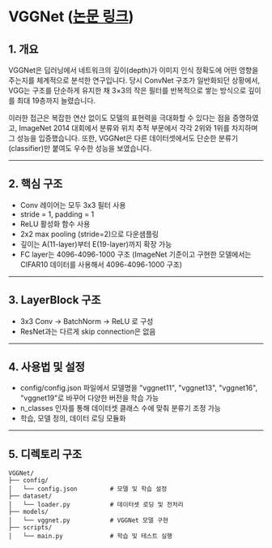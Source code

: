 # VGGNet ([논문 링크](https://arxiv.org/pdf/1409.1556))

## 1. 개요

VGGNet은 딥러닝에서 네트워크의 깊이(depth)가 이미지 인식 정확도에 어떤 영향을 주는지를 체계적으로 분석한 연구입니다. 당시 ConvNet 구조가 일반화되던 상황에서, VGG는 구조를 단순하게 유지한 채 3×3의 작은 필터를 반복적으로 쌓는 방식으로 깊이를 최대 19층까지 늘렸습니다.

이러한 접근은 복잡한 연산 없이도 모델의 표현력을 극대화할 수 있다는 점을 증명하였고, ImageNet 2014 대회에서 분류와 위치 추적 부문에서 각각 2위와 1위를 차지하며 그 성능을 입증했습니다. 또한, VGGNet은 다른 데이터셋에서도 단순한 분류기(classifier)만 붙여도 우수한 성능을 보였습니다.

---

## 2. 핵심 구조

- Conv 레이어는 모두 3x3 필터 사용
- stride = 1, padding = 1
- ReLU 활성화 함수 사용
- 2x2 max pooling (stride=2)으로 다운샘플링
- 깊이는 A(11-layer)부터 E(19-layer)까지 확장 가능
- FC layer는 4096-4096-1000 구조 (ImageNet 기준이고 구현한 모델에서는 CIFAR10 데이터를 사용해서 4096-4096-1000 구조)

---

## 3. LayerBlock 구조

- 3x3 Conv → BatchNorm → ReLU 로 구성
- ResNet과는 다르게 skip connection은 없음

---

## 4. 사용법 및 설정
- config/config.json 파일에서 모델명을 "vggnet11", "vggnet13", "vggnet16", "vggnet19"로 바꾸어 다양한 버전을 학습 가능
- n_classes 인자를 통해 데이터셋 클래스 수에 맞춰 분류기 조정 가능
- 학습, 모델 정의, 데이터 로딩 모듈화

---

## 5. 디렉토리 구조
```
VGGNet/
├── config/
│   └── config.json         # 모델 및 학습 설정
├── dataset/
│   └── loader.py           # 데이터셋 로딩 및 전처리
├── models/
│   └── vggnet.py           # VGGNet 모델 구현
├── scripts/
│   └── main.py             # 학습 및 테스트 실행
